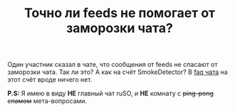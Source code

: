 ﻿---
title: "Точно ли feeds не помогает от заморозки чата?"
se.owner.user_id: 532877
se.owner.display_name: "Зонтик"
se.owner.link: "https://ru.meta.stackoverflow.com/users/532877/%d0%97%d0%be%d0%bd%d1%82%d0%b8%d0%ba"
se.link: "https://ru.meta.stackoverflow.com/questions/12905/%d0%a2%d0%be%d1%87%d0%bd%d0%be-%d0%bb%d0%b8-feeds-%d0%bd%d0%b5-%d0%bf%d0%be%d0%bc%d0%be%d0%b3%d0%b0%d0%b5%d1%82-%d0%be%d1%82-%d0%b7%d0%b0%d0%bc%d0%be%d1%80%d0%be%d0%b7%d0%ba%d0%b8-%d1%87%d0%b0%d1%82%d0%b0"
se.question_id: 12905
se.post_type: question
---
<p>Один участник сказал в чате, что сообщения от feeds не спасают от заморозки чата. Так ли это? А как на счёт SmokeDetector? В <a href="https://chat.stackexchange.com/faq">faq чата</a> на этот счёт вроде ничего нет.</p>
<p><strong>P.S:</strong> Я имею в виду <strong>НЕ</strong> главный чат ruSO, и <strong>НЕ</strong> комнату с <s>ping-pong спамом</s> мета-вопросами.</p>
